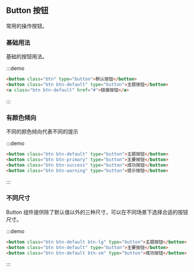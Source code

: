 <style>
  .demo-box.demo-button {
    .el-row {
      margin-bottom: 10px;
    }
    .el-button + .el-button {
      margin-left: 10px;
    }
    .el-button-group {
      margin-bottom: 20px;

      .el-button + .el-button {
        margin-left: 0;
      }
    }
  }

  .demo-box.demo-button .intro-block {
    padding: 0;
  }

  .demo-button .intro-block .block {
    padding: 30px 24px;
    overflow: hidden;
    border-bottom: solid 1px #EFF2F6;
    &:last-child {
      border-bottom: none;      
    }
  }

  .demo-button .intro-block .demonstration {
    font-size: 14px;
    color: #8492a6;
    line-height: 44px;
  }

  .demo-button .intro-block .wrapper {
    float: right;
    margin-right: 20px;
  }

  .btn {
    display: inline-block;
    padding: 6px 12px;
    font-size: 14px;
    font-weight: 400;
    line-height: 1.2;
    text-align: center;
    white-space: nowrap;
    border: 1px solid #E1E1E1;
    background: #E1E1E1;
    cursor: pointer;
    box-sizing: border-box;
  }
  .btn-block {
    display: block;
    width: 100%;
  }
  .btn-lg {
    padding: 6px 22px;
  }
  .btn-default {
    color: #ffffff;
    background-color: #305895;
    border-color: #305895;
  }
  .btn-default:hover,
  .btn-default:focus,
  .btn-default:active,
  .btn-default.active {
    color: #ffffff;
    background-color: #2a4d82;
    border-color: #2a4d82;
  }
  .btn-primary {
    color: #ffffff;
    background-color: #ff4802;
    border-color: #ff4802;
  }
  .btn-primary:hover,
  .btn-primary:focus,
  .btn-primary:active,
  .btn-primary.active {
    color: #ffffff;
    background-color: #e84000;
    border-color: #e84000;
  }
  .btn-success {
    color: #ffffff;
    background-color: #008000;
    border-color: #008000;
  }
  .btn-success:hover,
  .btn-success:focus,
  .btn-success:active,
  .btn-success.active {
    color: #ffffff;
    background-color: #006700;
    border-color: #006700;
  }
  .btn-warning {
    color: #ffffff;
    background-color: #ff9212;
    border-color: #ff9212;
  }
  .btn-warning:hover,
  .btn-warning:focus,
  .btn-warning:active,
  .btn-warning.active {
    color: #ffffff;
    background-color: #f88600;
    border-color: #f88600;
  }
  .btn-sm {
    font-size: 12px;
  }
  .btn-md {
    font-size: 14px;
  }
  .btn-lg {
    font-size: 18px;
  }

</style>

## Button 按钮
常用的操作按钮。

### 基础用法

基础的按钮用法。

:::demo
```html
<button class="btn" type="button">默认按钮</button>
<button class="btn btn-default" type="button">主题按钮</button>
<a class="btn btn-default" href="#">链接按钮</a>
```
:::


### 有颜色倾向

不同的颜色倾向代表不同的提示

:::demo
```html
<button class="btn btn-default" type="button">主题按钮</button>
<button class="btn btn-primary" type="button">主要按钮</button>
<button class="btn btn-success" type="button">成功按钮</button>
<button class="btn btn-warning" type="button">提示按钮</button>
```
:::


### 不同尺寸

Button 组件提供除了默认值以外的三种尺寸，可以在不同场景下选择合适的按钮尺寸。

:::demo
```html
<button class="btn btn-default btn-lg" type="button">主题按钮</button>
<button class="btn btn-default" type="button">主要按钮</button>
<button class="btn btn-default btn-sm" type="button">成功按钮</button>
```
:::
